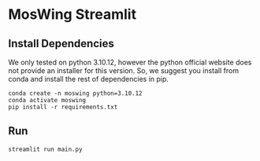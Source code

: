 # MosWing Streamlit

## Install Dependencies

We only tested on python 3.10.12, however the python official website does not provide an installer for this version. So, we suggest you install from conda and install the rest of dependencies in pip.

```
conda create -n moswing python=3.10.12
conda activate moswing
pip install -r requirements.txt
```

## Run

```
streamlit run main.py
```
